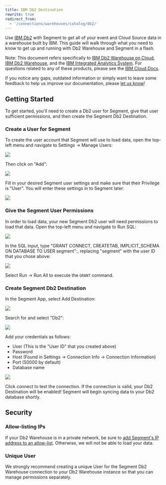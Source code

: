 ```yaml
---
title: IBM Db2 Destination
rewrite: true
redirect_from:
  - '/connections/warehouses/catalog/db2/'
---
```


Use [IBM Db2](https://www.ibm.com/analytics/us/en/db2/) with Segment to get
all of your event and Cloud Source data in a warehouse built by IBM. This
guide will walk through what you need to know to get up and running with Db2
Warehouse and Segment in a flash.

Note: This document refers specifically to [IBM Db2 Warehouse on
Cloud](https://www.ibm.com/cloud/db2-warehouse-on-cloud), [IBM Db2 Warehouse](https://www.ibm.com/analytics/db2), and the [IBM Integrated
Analytics System](https://www.ibm.com/products/integrated-analytics-system). For questions related to any of these products,
please see the [IBM Cloud Docs](https://cloud.ibm.com/docs).

If you notice any gaps, outdated information or simply want to leave some
feedback to help us improve our documentation, please [let us
know](https://segment.com/help/contact)!

## Getting Started

To get started, you'll need to create a Db2 user for Segment, give that user
sufficient permissions, and then create the Segment Db2 Destination.

### Create a User for Segment

To create the user account that Segment will use to load data, open the
top-left menu and navigate to Settings → Manage Users:

<img src="./images/db2_menu.png" style="max-width: 380px">

Then click on "Add":

<img src="./images/manage_users.png" style="max-width: 437px">

Fill in your desired Segment user settings and make sure that their Privilege
is "User". You will enter these settings in to Segment later:

<img src="./images/add_user.png" style="max-width: 394px">

### Give the Segment User Permissions

In order to load data, your new Segment Db2 user will need permissions to
load that data. Open the top-left menu and navigate to Run SQL:

<img src="./images/run_sql.png" style="max-width: 325px">

In the SQL input, type "GRANT CONNECT, CREATETAB, IMPLICIT_SCHEMA ON DATABASE TO
USER segment":, replacing "segment" with the user ID that you chose above:

<img src="./images/grant.png" style="max-width: 616px">

Select Run → Run All to execute the `GRANT` command.

### Create Segment Db2 Destination

In the Segment App, select Add Destination:

<img src="./images/add_destination.png" style="max-width: 682px">

Search for and select "Db2":

<img src="./images/search_results.png" style="max-width: 842px">

Add your credentials as follows:

- User (This is the "User ID" that you created above)
- Password
- Host (Found in Settings → Connection Info → Connection Information)
- Port (50000 by default)
- Database name

<img src="./images/settings.png" style="max-width: 540px">

Click connect to test the connection. If the connection is valid, your Db2
Destination will be enabled! Segment will begin syncing data to your Db2
database shortly.

## Security

### Allow-listing IPs

If your Db2 Warehouse is in a private network, be sure to [add Segment's IP address to an allow-list](https://segment.com/docs/connections/storage/warehouses/faq/#which-ips-should-i-allow). Otherwise, we will not be able to load your data.

### Unique User

We strongly recommend creating a unique User for the Segment Db2 Warehouse
connection to your Db2 Warehouse instance so that you can manage permissions
separately.
